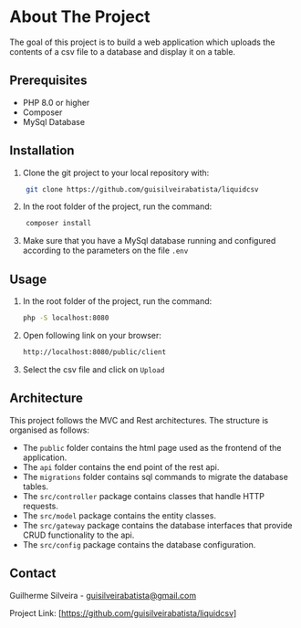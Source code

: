 # About The Project

The goal of this project is to build a web application which uploads the contents of a csv file to a database and display it on a table.

## Prerequisites

* PHP 8.0 or higher
* Composer
* MySql Database

## Installation

1. Clone the git project to your local repository with:
```sh
    git clone https://github.com/guisilveirabatista/liquidcsv
```
2. In the root folder of the project, run the command:
```sh
    composer install
```

3. Make sure that you have a MySql database running and configured according to the parameters on the file `.env`

## Usage

1. In the root folder of the project, run the command:
   ```sh
   php -S localhost:8080
   ```
2. Open following link on your browser:
   ```sh
   http://localhost:8080/public/client
   ```

4. Select the csv file and click on `Upload`

## Architecture

This project follows the MVC and Rest architectures. The structure is organised as follows:

* The `public` folder contains the html page used as the frontend of the application.
* The `api` folder contains the end point of the rest api.
* The `migrations` folder contains sql commands to migrate the database tables.
* The `src/controller` package contains classes that handle HTTP requests.
* The `src/model` package contains the entity classes.
* The `src/gateway` package contains the database interfaces that provide CRUD functionality to the api.
* The `src/config` package contains the database configuration.

## Contact

Guilherme Silveira - guisilveirabatista@gmail.com

Project Link: [https://github.com/guisilveirabatista/liquidcsv]
